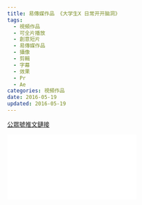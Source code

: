 ```yaml
---
title: 易傳媒作品 《大学生X 日常开开脑洞》
tags:
  - 視頻作品
  - 可全片播放
  - 創意短片
  - 易傳媒作品
  - 攝像
  - 剪輯
  - 字幕
  - 效果
  - Pr
  - Ae
categories: 視頻作品
date: 2016-05-19
updated: 2016-05-19
---
```

[公眾號推文鏈接](https://mp.weixin.qq.com/s/BHg5Sj6fguZqIAKWLj4JqA)

<iframe src="//player.bilibili.com/player.html?aid=4700235&cid=7624747&page=1" scrolling="no" border="0" frameborder="no" framespacing="0" allowfullscreen="true"> </iframe>
